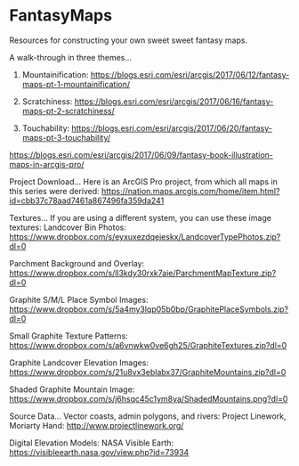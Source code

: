 # FantasyMaps
Resources for constructing your own sweet sweet fantasy maps.

A walk-through in three themes...
1) Mountainification: https://blogs.esri.com/esri/arcgis/2017/06/12/fantasy-maps-pt-1-mountainification/

2) Scratchiness: https://blogs.esri.com/esri/arcgis/2017/06/16/fantasy-maps-pt-2-scratchiness/

3) Touchability: https://blogs.esri.com/esri/arcgis/2017/06/20/fantasy-maps-pt-3-touchability/

https://blogs.esri.com/esri/arcgis/2017/06/09/fantasy-book-illustration-maps-in-arcgis-pro/ 

Project Download...
Here is an ArcGIS Pro project, from which all maps in this series were derived:
https://nation.maps.arcgis.com/home/item.html?id=cbb37c78aad7461a867496fa359da241

Textures...
If you are using a different system, you can use these image textures:
Landcover Bin Photos: https://www.dropbox.com/s/eyxuxezdqejeskx/LandcoverTypePhotos.zip?dl=0

Parchment Background and Overlay: https://www.dropbox.com/s/ll3kdy30rxk7aie/ParchmentMapTexture.zip?dl=0

Graphite S/M/L Place Symbol Images: https://www.dropbox.com/s/5a4my3lqp05b0bp/GraphitePlaceSymbols.zip?dl=0

Small Graphite Texture Patterns: https://www.dropbox.com/s/a6vnwkw0ve6gh25/GraphiteTextures.zip?dl=0

Graphite Landcover Elevation Images: https://www.dropbox.com/s/21u8vx3eblabx37/GraphiteMountains.zip?dl=0

Shaded Graphite Mountain Image: https://www.dropbox.com/s/j6hsqc45c1ym8ya/ShadedMountains.png?dl=0

Source Data...
Vector coasts, admin polygons, and rivers: Project Linework, Moriarty Hand: http://www.projectlinework.org/

Digital Elevation Models: NASA Visible Earth: https://visibleearth.nasa.gov/view.php?id=73934
